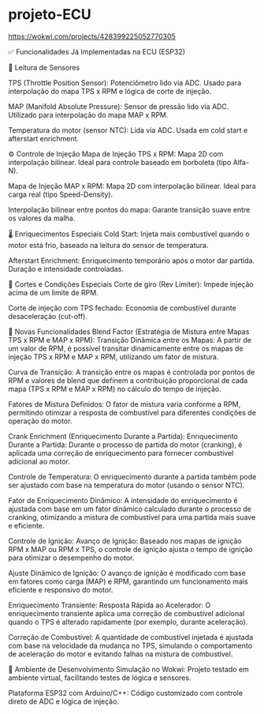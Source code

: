 # projeto-ECU
https://wokwi.com/projects/428399225052770305


✅ Funcionalidades Já Implementadas na ECU (ESP32)

🔧 Leitura de Sensores

TPS (Throttle Position Sensor): Potenciômetro lido via ADC. Usado para interpolação do mapa TPS x RPM e lógica de corte de injeção.

MAP (Manifold Absolute Pressure): Sensor de pressão lido via ADC. Utilizado para interpolação do mapa MAP x RPM.

Temperatura do motor (sensor NTC): Lida via ADC. Usada em cold start e afterstart enrichment.

⚙️ Controle de Injeção
Mapa de Injeção TPS x RPM: Mapa 2D com interpolação bilinear. Ideal para controle baseado em borboleta (tipo Alfa-N).

Mapa de Injeção MAP x RPM: Mapa 2D com interpolação bilinear. Ideal para carga real (tipo Speed-Density).

Interpolação bilinear entre pontos do mapa: Garante transição suave entre os valores da malha.

🌡️ Enriquecimentos Especiais
Cold Start: Injeta mais combustível quando o motor está frio, baseado na leitura do sensor de temperatura.

Afterstart Enrichment: Enriquecimento temporário após o motor dar partida. Duração e intensidade controladas.

🛑 Cortes e Condições Especiais
Corte de giro (Rev Limiter): Impede injeção acima de um limite de RPM.

Corte de injeção com TPS fechado: Economia de combustível durante desaceleração (cut-off).

🔧 Novas Funcionalidades
Blend Factor (Estratégia de Mistura entre Mapas TPS x RPM e MAP x RPM):
Transição Dinâmica entre os Mapas: A partir de um valor de RPM, é possível transitar dinamicamente entre os mapas de injeção TPS x RPM e MAP x RPM, utilizando um fator de mistura.

Curva de Transição: A transição entre os mapas é controlada por pontos de RPM e valores de blend que definem a contribuição proporcional de cada mapa (TPS x RPM e MAP x RPM) no cálculo do tempo de injeção.

Fatores de Mistura Definidos: O fator de mistura varia conforme a RPM, permitindo otimizar a resposta de combustível para diferentes condições de operação do motor.

Crank Enrichment (Enriquecimento Durante a Partida):
Enriquecimento Durante a Partida: Durante o processo de partida do motor (cranking), é aplicada uma correção de enriquecimento para fornecer combustível adicional ao motor.

Controle de Temperatura: O enriquecimento durante a partida também pode ser ajustado com base na temperatura do motor (usando o sensor NTC).

Fator de Enriquecimento Dinâmico: A intensidade do enriquecimento é ajustada com base em um fator dinâmico calculado durante o processo de cranking, otimizando a mistura de combustível para uma partida mais suave e eficiente.

Controle de Ignição:
Avanço de Ignição: Baseado nos mapas de ignição RPM x MAP ou RPM x TPS, o controle de ignição ajusta o tempo de ignição para otimizar o desempenho do motor.

Ajuste Dinâmico de Ignição: O avanço de ignição é modificado com base em fatores como carga (MAP) e RPM, garantindo um funcionamento mais eficiente e responsivo do motor.

Enriquecimento Transiente:
Resposta Rápida ao Acelerador: O enriquecimento transiente aplica uma correção de combustível adicional quando o TPS é alterado rapidamente (por exemplo, durante aceleração).

Correção de Combustível: A quantidade de combustível injetada é ajustada com base na velocidade da mudança no TPS, simulando o comportamento de aceleração do motor e evitando falhas na mistura de combustível.

🧪 Ambiente de Desenvolvimento
Simulação no Wokwi: Projeto testado em ambiente virtual, facilitando testes de lógica e sensores.

Plataforma ESP32 com Arduino/C++: Código customizado com controle direto de ADC e lógica de injeção.

